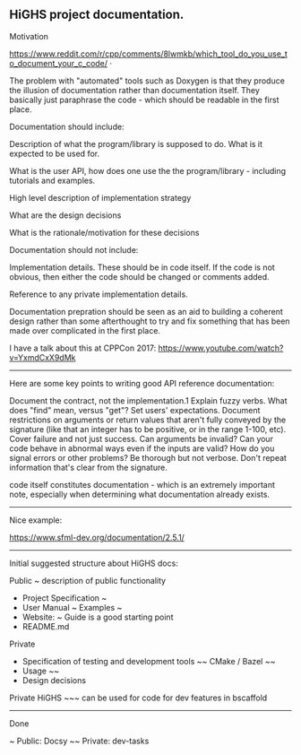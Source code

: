 HiGHS project documentation.
---------------------------

Motivation 

https://www.reddit.com/r/cpp/comments/8lwmkb/which_tool_do_you_use_to_document_your_c_code/
·

The problem with "automated" tools such as Doxygen is that they produce the illusion of documentation rather than documentation itself. They basically just paraphrase the code - which should be readable in the first place.

Documentation should include:

Description of what the program/library is supposed to do. What is it expected to be used for.

What is the user API, how does one use the the program/library - including tutorials and examples.

High level description of implementation strategy

What are the design decisions

What is the rationale/motivation for these decisions

Documentation should not include:

Implementation details. These should be in code itself. If the code is not obvious, then either the code should be changed or comments added.

Reference to any private implementation details.

Documentation prepration should be seen as an aid to building a coherent design rather than some afterthought to try and fix something that has been made over complicated in the first place.

I have a talk about this at CPPCon 2017: https://www.youtube.com/watch?v=YxmdCxX9dMk


--------------------------
Here are some key points to writing good API reference documentation:

Document the contract, not the implementation.1
Explain fuzzy verbs. What does "find" mean, versus "get"? Set users' expectations.
Document restrictions on arguments or return values that aren't fully conveyed by the signature (like that an integer has to be positive, or in the range 1-100, etc).
Cover failure and not just success. Can arguments be invalid? Can your code behave in abnormal ways even if the inputs are valid? How do you signal errors or other problems?
Be thorough but not verbose. Don't repeat information that's clear from the signature.


code itself constitutes documentation - which is an extremely important note, especially when determining what documentation already exists. 

----------------------------
Nice example: 

https://www.sfml-dev.org/documentation/2.5.1/

----------------------------
Initial suggested structure about HiGHS docs:

Public
~ description of public functionality 
* Project Specification ~
* User Manual ~
  Examples ~
* Website: ~ Guide is a good starting point 
* README.md

Private
* Specification of testing and development tools ~~
  CMake / Bazel ~~
* Usage ~~
* Design decisions
  
Private HiGHS ~~~
can be used for code for dev features in bscaffold

----------------------------

Done 

~ Public: Docsy 
~~ Private: dev-tasks
~~~ .md in scaffold code repo